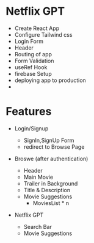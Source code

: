 # Netflix GPT

- Create React App
- Configure Tailwind css
- Login Form
- Header
- Routing of app
- Form Validation
- useRef Hook
- firebase Setup
- deploying app to production
- 

# Features

- Login/Signup
   - SignIn,SignUp Form
   - redirect to Browse Page

- Broswe (after authentication)
   - Header
   - Main Movie
   - Trailer in Background
   - Title & Description
   - Movie Suggestions
       - MoviesList * n

    
- Netflix GPT
   - Search Bar
   - Movie Suggestions
